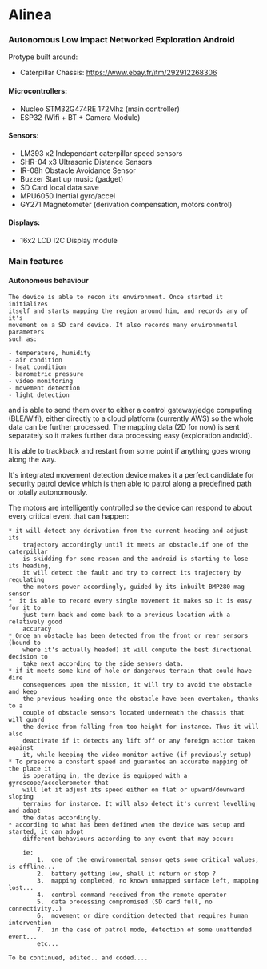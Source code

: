 # Alinea

### Autonomous Low Impact Networked Exploration Android

Protype built around:

- Caterpillar Chassis: https://www.ebay.fr/itm/292912268306


#### Microcontrollers:

*  Nucleo STM32G474RE 172Mhz (main controller)
*  ESP32 (Wifi + BT + Camera Module)

#### Sensors:

*  LM393 x2     Independant caterpillar speed sensors
*  SHR-04 x3    Ultrasonic Distance Sensors
*  IR-08h       Obstacle Avoidance Sensor
*  Buzzer       Start up music (gadget)
*  SD Card      local data save
*  MPU6050      Inertial gyro/accel
*  GY271        Magnetometer (derivation compensation, motors control)


#### Displays:
*  16x2 LCD I2C Display module


### Main features
#### Autonomous behaviour
    The device is able to recon its environment. Once started it initializes 
    itself and starts mapping the region around him, and records any of it's 
    movement on a SD card device. It also records many environmental parameters 
    such as:
    
    - temperature, humidity
    - air condition
    - heat condition
    - barometric pressure
    - video monitoring
    - movement detection
    - light detection
    
and is able to send them over to either a control gateway/edge computing 
(BLE/Wifi), either directly to a cloud platform (currently AWS) so the whole 
data can be further processed. The mapping data (2D for now) is sent separately 
so it makes further data processing easy (exploration android).

It is able to trackback and restart from some point if anything goes wrong 
along the way.

It's integrated movement detection device makes it a perfect candidate for 
security patrol device which is then able to patrol along a predefined path or 
totally autonomously.

The motors are intelligently controlled so the device can respond to about every
critical event that can happen:

    * it will detect any derivation from the current heading and adjust its 
        trajectory accordingly until it meets an obstacle.if one of the caterpillar 
        is skidding for some reason and the android is starting to lose its heading,
        it will detect the fault and try to correct its trajectory by regulating 
        the motors power accordingly, guided by its inbuilt BMP280 mag sensor
    *  it is able to record every single movement it makes so it is easy for it to
        just turn back and come back to a previous location with a relatively good
        accuracy
    * Once an obstacle has been detected from the front or rear sensors (bound to
        where it's actually headed) it will compute the best directional decision to 
        take next according to the side sensors data.
    * if it meets some kind of hole or dangerous terrain that could have dire 
        consequences upon the mission, it will try to avoid the obstacle and keep
        the previous heading once the obstacle have been overtaken, thanks to a 
        couple of obstacle sensors located underneath the chassis that will guard
        the device from falling from too height for instance. Thus it will also 
        deactivate if it detects any lift off or any foreign action taken against
        it, while keeping the video monitor active (if previously setup)
    * To preserve a constant speed and guarantee an accurate mapping of the place it
        is operating in, the device is equipped with a gyroscope/accelerometer that
        will let it adjust its speed either on flat or upward/downward sloping 
        terrains for instance. It will also detect it's current levelling and adapt
        the datas accordingly.
    * according to what has been defined when the device was setup and started, it can adopt
        different behaviours according to any event that may occur:
        
        ie:
            1.  one of the environmental sensor gets some critical values, is offline...
            2.  battery getting low, shall it return or stop ?
            3.  mapping completed, no known unmapped surface left, mapping lost...
            4.  control command received from the remote operator
            5.  data processing compromised (SD card full, no connectivity..)
            6.  movement or dire condition detected that requires human intervention
            7.  in the case of patrol mode, detection of some unattended event...
            etc...
            
    To be continued, edited.. and coded....
        
    
 
        
